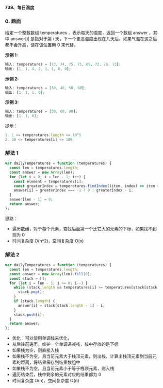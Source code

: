 #### 739、每日温度

### 0. 题面

给定一个整数数组 temperatures ，表示每天的温度，返回一个数组 answer ，其中 answer[i] 是指对于第 i 天，下一个更高温度出现在几天后。如果气温在这之后都不会升高，请在该位置用 0 来代替。

**示例 1:**

```javascript
输入: temperatures = [73, 74, 75, 71, 69, 72, 76, 73];
输出: [1, 1, 4, 2, 1, 1, 0, 0];
```

**示例 2:**

```javascript
输入: temperatures = [30, 40, 50, 60];
输出: [1, 1, 1, 0];
```

**示例 3:**

```javascript
输入: temperatures = [30, 60, 90];
输出: [1, 1, 0];
```

提示：

```javascript
1. 1 <= temperatures.length <= 10^5
2. 30 <= temperatures[i] <= 100
```

### 解法 1

```javascript
var dailyTemperatures = function (temperatures) {
  const len = temperatures.length;
  const answer = new Array(len);
  for (let i = 0; i < len - 1; i++) {
    const element = temperatures[i];
    const greaterIndex = temperatures.findIndex((item, index) => item > element && index > i);
    answer[i] = greaterIndex === -1 ? 0 : greaterIndex - i;
  }
  answer[len - 1] = 0;
  return answer;
};
```

思路：

- 遍历数组，对于每个元素，查找后面第一个比它大的元素的下标，如果找不到则为 0
- 时间复杂度 O(n^2)，空间复杂度 O(n)

### 解法 2

```javascript
var dailyTemperatures = function (temperatures) {
  const len = temperatures.length;
  const answer = new Array(len).fill(0);
  const stack = [];
  for (let i = len - 1; i >= 0; i--) {
    while (stack.length && temperatures[i] >= temperatures[stack[stack.length - 1]]) {
      stack.pop();
    }
    if (stack.length) {
      answer[i] = stack[stack.length - 1] - i;
    }
    stack.push(i);
  }
  return answer;
};
```

- 优化：可以使用单调栈来优化，
- 从后往前遍历，维护一个单调递减栈，栈中存放的是下标
- 如果栈为空，则直接入栈
- 如果栈不为空，且当前元素大于栈顶元素，则出栈，计算出栈顶元素到当前元素的距离，将结果保存到结果数组中
- 如果栈不为空，且当前元素小于等于栈顶元素，则入栈
- 遍历结束后，栈中剩余的元素对应的结果都为 0
- 时间复杂度 O(n)，空间复杂度 O(n)
